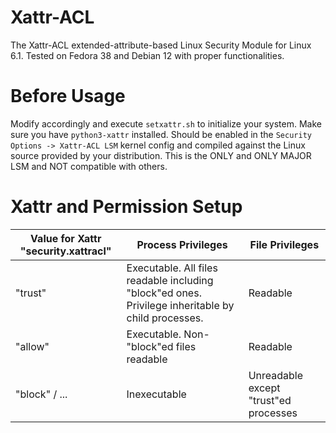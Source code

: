 # Xattr-ACL
The Xattr-ACL extended-attribute-based Linux Security Module for Linux 6.1. Tested on Fedora 38 and Debian 12 with proper functionalities.

# Before Usage
Modify accordingly and execute ```setxattr.sh``` to initialize your system. Make sure you have ```python3-xattr``` installed.
Should be enabled in the ```Security Options -> Xattr-ACL LSM``` kernel config and compiled against the Linux source provided by your distribution. This is the ONLY and ONLY MAJOR LSM and NOT compatible with others.

# Xattr and Permission Setup
| Value for Xattr "security.xattracl" | Process Privileges | File Privileges |
| --- | --- | --- |
| "trust" | Executable. All files readable including "block"ed ones. Privilege inheritable by child processes. | Readable |
| "allow" | Executable. Non-"block"ed files readable | Readable |
| "block" / ... | Inexecutable | Unreadable except "trust"ed processes |
